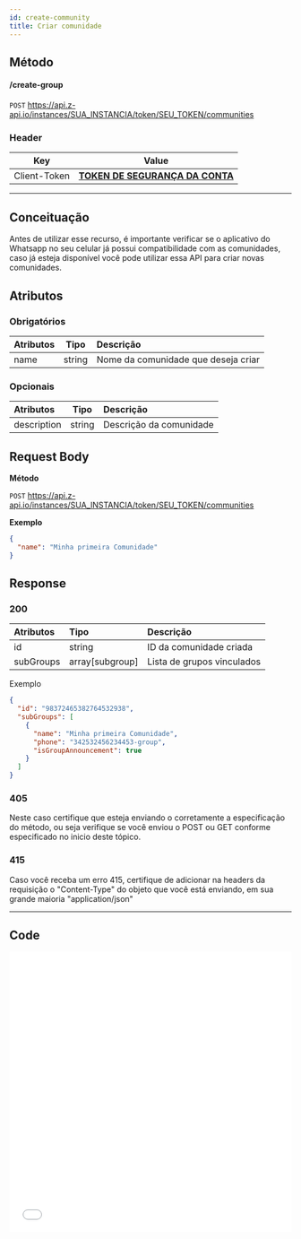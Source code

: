 ```yaml
---
id: create-community
title: Criar comunidade
---
```


## Método

#### /create-group

`POST` https://api.z-api.io/instances/SUA_INSTANCIA/token/SEU_TOKEN/communities

### Header

|      Key       |            Value            |
| :------------: |     :-----------------:     |
|  Client-Token  | **[TOKEN DE SEGURANÇA DA CONTA](../security/client-token)** |
---

## Conceituação

Antes de utilizar esse recurso, é importante verificar se o aplicativo do Whatsapp no seu celular já possui compatibilidade com as comunidades, caso já esteja disponível você pode utilizar essa API para criar novas comunidades.

## Atributos

### Obrigatórios

| Atributos |  Tipo  | Descrição                           |
| :-------- | :----: | :---------------------------------- |
| name      | string | Nome da comunidade que deseja criar |

### Opcionais

| Atributos   |  Tipo  | Descrição               |
| :---------- | :----: | :---------------------- |
| description | string | Descrição da comunidade |

## Request Body

**Método**

`POST` https://api.z-api.io/instances/SUA_INSTANCIA/token/SEU_TOKEN/communities

**Exemplo**

```json
{
  "name": "Minha primeira Comunidade"
}
```

## Response

### 200

| Atributos | Tipo            | Descrição                  |
| :-------- | :-------------- | :------------------------- |
| id        | string          | ID da comunidade criada    |
| subGroups | array[subgroup] | Lista de grupos vinculados |

Exemplo

```json
{
  "id": "98372465382764532938",
  "subGroups": [
    {
      "name": "Minha primeira Comunidade",
      "phone": "342532456234453-group",
      "isGroupAnnouncement": true
    }
  ]
}
```

### 405

Neste caso certifique que esteja enviando o corretamente a especificação do método, ou seja verifique se você enviou o POST ou GET conforme especificado no inicio deste tópico.

### 415

Caso você receba um erro 415, certifique de adicionar na headers da requisição o "Content-Type" do objeto que você está enviando, em sua grande maioria "application/json"

---

## Code

<iframe src="//api.apiembed.com/?source=https://raw.githubusercontent.com/Z-API/z-api-docs/main/json-examples/create-community.json&targets=all" frameborder="0" scrolling="no" width="100%" height="500px" seamless></iframe>
